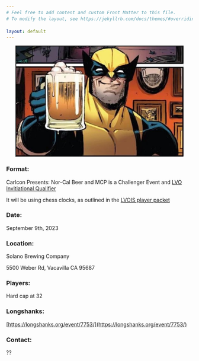 ```yaml
---
# Feel free to add content and custom Front Matter to this file.
# To modify the layout, see https://jekyllrb.com/docs/themes/#overriding-theme-defaults

layout: default
---
```


<img src="assets/img/carlcon_logo_ish.png" height="300" style="margin: 0 auto;display: block;">

### Format:
Carlcon Presents: Nor-Cal Beer and MCP is a Challenger Event and [LVO Invitiational Qualifier](https://www.lvois.com/)

It will be using chess clocks, as outlined in the [LVOIS player packet](https://docs.google.com/document/d/1dm77D_ImWPFaY6aZy90TrdlGBhtGU2if89uZTZhjl3M)
### Date:
September 9th, 2023
### Location:
Solano Brewing Company

5500 Weber Rd, Vacavilla CA 95687
### Players:
Hard cap at 32
### Longshanks:
[https://longshanks.org/event/7753/](https://longshanks.org/event/7753/)
### Contact:
??

<!-- [Link to another page](./contact-us.html). -->